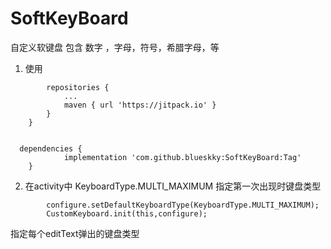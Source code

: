 # SoftKeyBoard
自定义软键盘  包含 数字 ，字母，符号，希腊字母，等


 1. 使用
 

```   allprojects {
		repositories {
			...
			maven { url 'https://jitpack.io' }
		}
	}
	
	
  dependencies {
	        implementation 'com.github.blueskky:SoftKeyBoard:Tag'
	}
```
	
	
 2. 在activity中  KeyboardType.MULTI_MAXIMUM  指定第一次出现时键盘类型

	
``` KeyboardConfig configure = new KeyboardConfig();
        configure.setDefaultKeyboardType(KeyboardType.MULTI_MAXIMUM);
        CustomKeyboard.init(this,configure);
```

  指定每个editText弹出的键盘类型
   

``` editText.setTag(R.id.input_type, KeyboardType.LETTER_ONLY);
```


